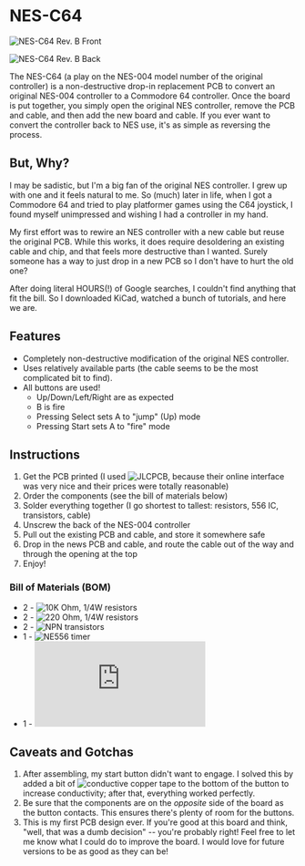 # NES-C64

![NES-C64 Rev. B Front](https://user-images.githubusercontent.com/2517006/123490250-4eb47180-d5d9-11eb-9ce5-ce7d04e8b65b.png)

![NES-C64 Rev. B Back](https://user-images.githubusercontent.com/2517006/123552846-c3a0bc00-d73d-11eb-8a33-db70692672ee.png)

The NES-C64 (a play on the NES-004 model number of the original controller) is a non-destructive drop-in replacement PCB to convert an original NES-004 controller to a Commodore 64 controller. Once the board is put together, you simply open the original NES controller, remove the PCB and cable, and then add the new board and cable. If you ever want to convert the controller back to NES use, it's as simple as reversing the process.

## But, Why?
I may be sadistic, but I'm a big fan of the original NES controller. I grew up with one and it feels natural to me. So (much) later in life, when I got a Commodore 64 and tried to play platformer games using the C64 joystick, I found myself unimpressed and wishing I had a controller in my hand.

My first effort was to rewire an NES controller with a new cable but reuse the original PCB. While this works, it does require desoldering an existing cable and chip, and that feels more destructive than I wanted. Surely someone has a way to just drop in a new PCB so I don't have to hurt the old one?

After doing literal HOURS(!) of Google searches, I couldn't find anything that fit the bill. So I downloaded KiCad, watched a bunch of tutorials, and here we are.

## Features

 * Completely non-destructive modification of the original NES controller.
 * Uses relatively available parts (the cable seems to be the most complicated bit to find).
 * All buttons are used!
   * Up/Down/Left/Right are as expected
   * B is fire
   * Pressing Select sets A to "jump" (Up) mode
   * Pressing Start sets A to "fire" mode

## Instructions
 1. Get the PCB printed (I used ![JLCPCB](https://jlcpcb.com/), because their online interface was very nice and their prices were totally reasonable)
 2. Order the components (see the bill of materials below)
 3. Solder everything together (I go shortest to tallest: resistors, 556 IC, transistors, cable)
 4. Unscrew the back of the NES-004 controller
 5. Pull out the existing PCB and cable, and store it somewhere safe
 6. Drop in the news PCB and cable, and route the cable out of the way and through the opening at the top
 7. Enjoy!

### Bill of Materials (BOM)
 * 2 - ![10K Ohm, 1/4W resistors](https://www.mouser.com/ProductDetail/ohmite/ok1035e-r52/?qs=xrm8qtdNeVNEKDgGXbVwvg%3D%3D&countrycode=US&currencycode=USD)
 * 2 - ![220 Ohm, 1/4W resistors](https://www.mouser.com/ProductDetail/ohmite/ok2215e-r52/?qs=AkUtuiJmyfmB6duDjv7E8w%3D%3D&countrycode=US&currencycode=USD)
 * 2 - ![NPN transistors](https://www.mouser.com/ProductDetail/rectron/2n5551-t/?qs=oFjv9VeDysEhdg04%252bKG5qg%3D%3D&countrycode=US&currencycode=USD)
 * 1 - ![NE556 timer](https://www.mouser.com/ProductDetail/texas-instruments/ne556n/?qs=gb35HGp1gQKUkn%252b6zgU6RA%3D%3D&countrycode=US&currencycode=USD)
 * 1 - ![DE9 cable](https://console5.com/store/atari-sega-commodore-coleco-msx-6-1-8m-joystick-controller-project-repair-cable-cord.html)

## Caveats and Gotchas
 1. After assembling, my start button didn't want to engage. I solved this by added a bit of ![conductive copper tape](https://smile.amazon.com/gp/product/B01MR5DSCM/) to the bottom of the button to increase conductivity; after that, everything worked perfectly.
 2. Be sure that the components are on the _opposite_ side of the board as the button contacts. This ensures there's plenty of room for the buttons.
 3. This is my first PCB design ever. If you're good at this board and think, "well, that was a dumb decision" -- you're probably right! Feel free to let me know what I could do to improve the board. I would love for future versions to be as good as they can be!
